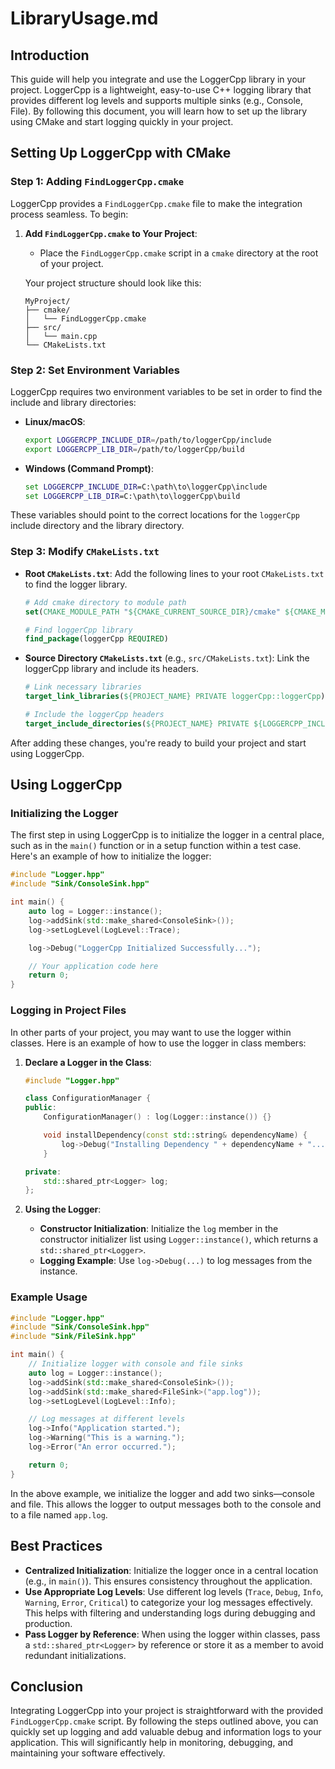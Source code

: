 # LibraryUsage.md

## Introduction

This guide will help you integrate and use the LoggerCpp library in your project. LoggerCpp is a lightweight, easy-to-use C++ logging library that provides different log levels and supports multiple sinks (e.g., Console, File). By following this document, you will learn how to set up the library using CMake and start logging quickly in your project.

## Setting Up LoggerCpp with CMake

### Step 1: Adding `FindLoggerCpp.cmake`

LoggerCpp provides a `FindLoggerCpp.cmake` file to make the integration process seamless. To begin:

1. **Add `FindLoggerCpp.cmake` to Your Project**:
    - Place the `FindLoggerCpp.cmake` script in a `cmake` directory at the root of your project.

   Your project structure should look like this:

   ```
   MyProject/
   ├── cmake/
   │   └── FindLoggerCpp.cmake
   ├── src/
   │   └── main.cpp
   └── CMakeLists.txt
   ```

### Step 2: Set Environment Variables

LoggerCpp requires two environment variables to be set in order to find the include and library directories:

- **Linux/macOS**:
  ```sh
  export LOGGERCPP_INCLUDE_DIR=/path/to/loggerCpp/include
  export LOGGERCPP_LIB_DIR=/path/to/loggerCpp/build
  ```

- **Windows (Command Prompt)**:
  ```cmd
  set LOGGERCPP_INCLUDE_DIR=C:\path\to\loggerCpp\include
  set LOGGERCPP_LIB_DIR=C:\path\to\loggerCpp\build
  ```

These variables should point to the correct locations for the `loggerCpp` include directory and the library directory.

### Step 3: Modify `CMakeLists.txt`

- **Root `CMakeLists.txt`**:
  Add the following lines to your root `CMakeLists.txt` to find the logger library.

  ```cmake
  # Add cmake directory to module path
  set(CMAKE_MODULE_PATH "${CMAKE_CURRENT_SOURCE_DIR}/cmake" ${CMAKE_MODULE_PATH})

  # Find loggerCpp library
  find_package(loggerCpp REQUIRED)
  ```

- **Source Directory `CMakeLists.txt`** (e.g., `src/CMakeLists.txt`):
  Link the loggerCpp library and include its headers.

  ```cmake
  # Link necessary libraries
  target_link_libraries(${PROJECT_NAME} PRIVATE loggerCpp::loggerCpp)

  # Include the loggerCpp headers
  target_include_directories(${PROJECT_NAME} PRIVATE ${LOGGERCPP_INCLUDE_DIRS})
  ```

After adding these changes, you're ready to build your project and start using LoggerCpp.

## Using LoggerCpp

### Initializing the Logger

The first step in using LoggerCpp is to initialize the logger in a central place, such as in the `main()` function or in a setup function within a test case. Here's an example of how to initialize the logger:

```cpp
#include "Logger.hpp"
#include "Sink/ConsoleSink.hpp"

int main() {
    auto log = Logger::instance();
    log->addSink(std::make_shared<ConsoleSink>());
    log->setLogLevel(LogLevel::Trace);

    log->Debug("LoggerCpp Initialized Successfully...");

    // Your application code here
    return 0;
}
```

### Logging in Project Files

In other parts of your project, you may want to use the logger within classes. Here is an example of how to use the logger in class members:

1. **Declare a Logger in the Class**:

   ```cpp
   #include "Logger.hpp"
   
   class ConfigurationManager {
   public:
       ConfigurationManager() : log(Logger::instance()) {}

       void installDependency(const std::string& dependencyName) {
           log->Debug("Installing Dependency " + dependencyName + "...");
       }

   private:
       std::shared_ptr<Logger> log;
   };
   ```

2. **Using the Logger**:
    - **Constructor Initialization**: Initialize the `log` member in the constructor initializer list using `Logger::instance()`, which returns a `std::shared_ptr<Logger>`.
    - **Logging Example**: Use `log->Debug(...)` to log messages from the instance.

### Example Usage

```cpp
#include "Logger.hpp"
#include "Sink/ConsoleSink.hpp"
#include "Sink/FileSink.hpp"

int main() {
    // Initialize logger with console and file sinks
    auto log = Logger::instance();
    log->addSink(std::make_shared<ConsoleSink>());
    log->addSink(std::make_shared<FileSink>("app.log"));
    log->setLogLevel(LogLevel::Info);

    // Log messages at different levels
    log->Info("Application started.");
    log->Warning("This is a warning.");
    log->Error("An error occurred.");

    return 0;
}
```

In the above example, we initialize the logger and add two sinks—console and file. This allows the logger to output messages both to the console and to a file named `app.log`.

## Best Practices

- **Centralized Initialization**: Initialize the logger once in a central location (e.g., in `main()`). This ensures consistency throughout the application.
- **Use Appropriate Log Levels**: Use different log levels (`Trace`, `Debug`, `Info`, `Warning`, `Error`, `Critical`) to categorize your log messages effectively. This helps with filtering and understanding logs during debugging and production.
- **Pass Logger by Reference**: When using the logger within classes, pass a `std::shared_ptr<Logger>` by reference or store it as a member to avoid redundant initializations.

## Conclusion

Integrating LoggerCpp into your project is straightforward with the provided `FindLoggerCpp.cmake` script. By following the steps outlined above, you can quickly set up logging and add valuable debug and information logs to your application. This will significantly help in monitoring, debugging, and maintaining your software effectively.

